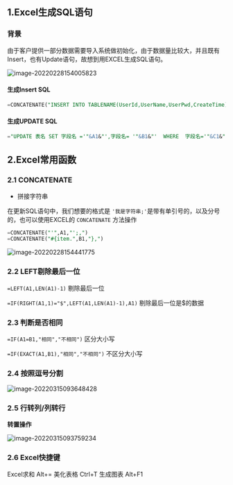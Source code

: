 ## 1.Excel生成SQL语句



### 背景

由于客户提供一部分数据需要导入系统做初始化，由于数据量比较大，并且既有Insert，也有Update语句，故想到用EXCEL生成SQL语句。



![image-20220228154005823](https://gitee.com/VincentBlog/image/raw/master/image/20220228154005.png)



#### 生成Insert SQL



```sql
=CONCATENATE("INSERT INTO TABLENAME(UserId,UserName,UserPwd,CreateTime)VALUES('"&A2&"','"&B2&"','"&C2&"')")
```



#### 生成UPDATE SQL

```sql
="UPDATE 表名 SET 字段名 ='"&A1&"',字段名= '"&B1&"'  WHERE  字段名='"&C1&"'; "
```



## 2.Excel常用函数 


### 2.1 CONCATENATE

- 拼接字符串

在更新SQL语句中，我们想要的格式是 `'我是字符串;'`是带有单引号的，以及分号的，也可以使用EXCEL的 `CONCATENATE` 方法操作

```sql
=CONCATENATE("'",A1,"';,")
=CONCATENATE("#{item.",B1,"},")
```

![image-20220228154441775](https://gitee.com/VincentBlog/image/raw/master/image/20220228154441.png)



### 2.2 LEFT剔除最后一位

`=LEFT(A1,LEN(A1)-1)`  剔除最后一位

`=IF(RIGHT(A1,1)="$",LEFT(A1,LEN(A1)-1),A1)` 剔除最后一位是$的数据

### 2.3 判断是否相同

`=IF(A1=B1,"相同","不相同")` 区分大小写

`=IF(EXACT(A1,B1),"相同","不相同")` 不区分大小写


### 2.4 按照逗号分割

![image-20220315093648428](https://gitee.com/VincentBlog/image/raw/master/image/20220315093655.png)

### 2.5 行转列/列转行

**转置操作**

![image-20220315093759234](https://gitee.com/VincentBlog/image/raw/master/image/20220315093759.png)

### 2.6 Excel快捷键
Excel求和 Alt+=
美化表格 Ctrl+T
生成图表 Alt+F1

